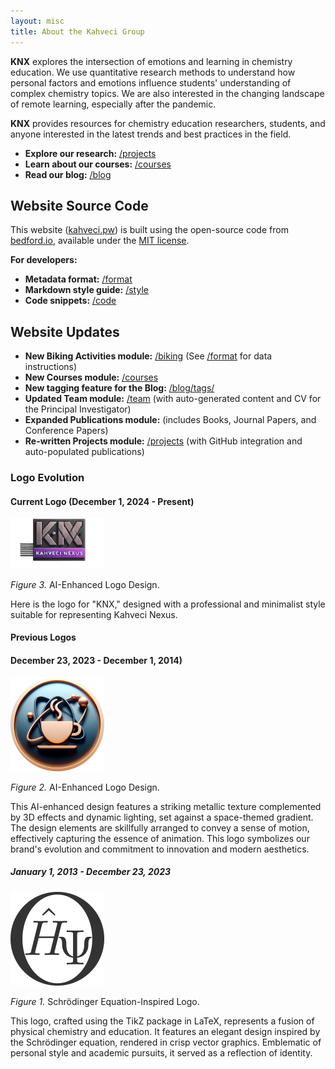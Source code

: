 ```yaml
---
layout: misc
title: About the Kahveci Group
---
```


**<span class="knx"><span class="k">K</span><span class="nx">NX</span></span>** explores the intersection of emotions and learning in chemistry education. We use quantitative research methods to understand how personal factors and emotions influence students' understanding of complex chemistry topics. We are also interested in the changing landscape of remote learning, especially after the pandemic.

**<span class="knx"><span class="k">K</span><span class="nx">NX</span></span>** provides resources for chemistry education researchers, students, and anyone interested in the latest trends and best practices in the field.

* **Explore our research:** [/projects](/projects)
* **Learn about our courses:** [/courses](/courses)
* **Read our blog:** [/blog](/blog)

## Website Source Code

This website ([kahveci.pw](https://kahveci.pw)) is built using the open-source code from [bedford.io](https://github.com/blab/blotter), available under the [MIT license](https://github.com/blab/blotter#license).

**For developers:**

* **Metadata format:** [/format](/format)
* **Markdown style guide:** [/style](/style)
* **Code snippets:** [/code](/code)

## Website Updates

* **New Biking Activities module:** [/biking](/biking) (See [/format](/format) for data instructions)
* **New Courses module:** [/courses](/courses)
* **New tagging feature for the Blog:** [/blog/tags/](/blog/tags/)
* **Updated Team module:** [/team](/team) (with auto-generated content and CV for the Principal Investigator)
* **Expanded Publications module:** (includes Books, Journal Papers, and Conference Papers)
* **Re-written Projects module:** [/projects](/projects) (with GitHub integration and auto-populated publications)

### Logo Evolution

#### Current Logo (December 1, 2024 - Present)

<img width="150px" class="mr-3 mb-3 rounded-circle border shadow" src="images/logo.png" alt="New logo">

_Figure 3._ AI-Enhanced Logo Design.

Here is the logo for "KNX," designed with a professional and minimalist style suitable for representing Kahveci Nexus.



#### Previous Logos

#### December 23, 2023 - December 1, 2014)

<img width="150px" class="mr-3 mb-3 rounded-circle border shadow" src="images/old-logos/logo-231221.png" alt="December 23, 2023 - December 1, 2014">

_Figure 2._ AI-Enhanced Logo Design.

This AI-enhanced design features a striking metallic texture complemented by 3D effects and dynamic lighting, set against a space-themed gradient. The design elements are skillfully arranged to convey a sense of motion, effectively capturing the essence of animation. This logo symbolizes our brand's evolution and commitment to innovation and modern aesthetics.

##### January 1, 2013 - December 23, 2023

<img width="150px" class="mr-3 mb-3 rounded-circle border shadow" src="images/old-logos/logoSAVE.png" alt="January 1, 2013 - December 23, 2023">

_Figure 1._ Schrödinger Equation-Inspired Logo.

This logo, crafted using the TikZ package in LaTeX, represents a fusion of physical chemistry and education. It features an elegant design inspired by the Schrödinger equation, rendered in crisp vector graphics. Emblematic of personal style and academic pursuits, it served as a reflection of identity.